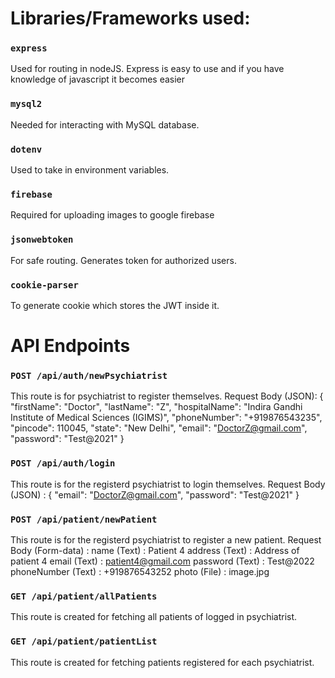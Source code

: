 # Libraries/Frameworks used:
### `express`
Used for routing in nodeJS. Express is easy to use and if you have knowledge of javascript it becomes easier
### `mysql2`
Needed for interacting with MySQL database. 
### `dotenv`
Used to take in environment variables.
### `firebase`
Required for uploading images to google firebase
### `jsonwebtoken`
For safe routing. Generates token for authorized users.
### `cookie-parser`
To generate cookie which stores the JWT inside it.

# API Endpoints
### `POST /api/auth/newPsychiatrist`
This route is for psychiatrist to register themselves.
Request Body (JSON): 
{
	"firstName": "Doctor",
	"lastName": "Z",
	"hospitalName": "Indira Gandhi Institute of Medical Sciences (IGIMS)",
	"phoneNumber": "+919876543235",
	"pincode": 110045,
	"state": "New Delhi",
	"email": "DoctorZ@gmail.com",
	"password": "Test@2021"
}

### `POST /api/auth/login`
This route is for the registerd psychiatrist to login themselves.
Request Body (JSON) : 
{
    "email": "DoctorZ@gmail.com",
    "password": "Test@2021"
}

### `POST /api/patient/newPatient`
This route is for the registerd psychiatrist to register a new patient.
Request Body (Form-data) : 
name (Text) : Patient 4
address (Text) : Address of patient 4
email (Text) : patient4@gmail.com
password (Text) : Test@2022
phoneNumber (Text) : +919876543252
photo (File) : image.jpg

### `GET /api/patient/allPatients`
This route is created for fetching all patients of logged in psychiatrist.

### `GET /api/patient/patientList`
This route is created for fetching patients registered for each psychiatrist.